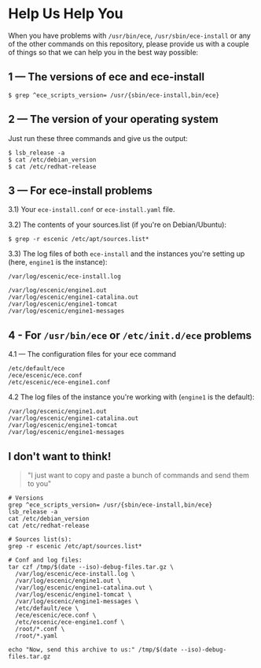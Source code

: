 # Help Us Help You

When you have problems with `/usr/bin/ece`, `/usr/sbin/ece-install` or
any of the other commands on this repository, please provide us with a
couple of things so that we can help you in the best way possible:

## 1 — The versions of ece and ece-install

```
$ grep ^ece_scripts_version= /usr/{sbin/ece-install,bin/ece}
```

## 2 — The version of your operating system

Just run these three commands and give us the output:
```
$ lsb_release -a
$ cat /etc/debian_version
$ cat /etc/redhat-release
```

## 3 — For ece-install problems
3.1) Your `ece-install.conf` or `ece-install.yaml` file.

3.2) The contents of your sources.list (if you're on Debian/Ubuntu):
```
$ grep -r escenic /etc/apt/sources.list*
```

3.3) The log files of both `ece-install` and the instances you're setting up
(here, `engine1` is the instance):

```
/var/log/escenic/ece-install.log

/var/log/escenic/engine1.out
/var/log/escenic/engine1-catalina.out
/var/log/escenic/engine1-tomcat
/var/log/escenic/engine1-messages
```

## 4 - For `/usr/bin/ece` or `/etc/init.d/ece` problems
4.1 — The configuration files for your ece command
```
/etc/default/ece
/ece/escenic/ece.conf
/etc/escenic/ece-engine1.conf
```

4.2 The log files of the instance you're working with (`engine1` is the
default):

```
/var/log/escenic/engine1.out
/var/log/escenic/engine1-catalina.out
/var/log/escenic/engine1-tomcat
/var/log/escenic/engine1-messages
```

## I don't want to think!

> "I just want to copy and paste a bunch of commands and send them to
> you"

```
# Versions
grep ^ece_scripts_version= /usr/{sbin/ece-install,bin/ece}
lsb_release -a
cat /etc/debian_version
cat /etc/redhat-release

# Sources list(s):
grep -r escenic /etc/apt/sources.list*

# Conf and log files:
tar czf /tmp/$(date --iso)-debug-files.tar.gz \
  /var/log/escenic/ece-install.log \
  /var/log/escenic/engine1.out \
  /var/log/escenic/engine1-catalina.out \
  /var/log/escenic/engine1-tomcat \
  /var/log/escenic/engine1-messages \
  /etc/default/ece \
  /ece/escenic/ece.conf \
  /etc/escenic/ece-engine1.conf \
  /root/*.conf \
  /root/*.yaml
  
echo "Now, send this archive to us:" /tmp/$(date --iso)-debug-files.tar.gz

```

